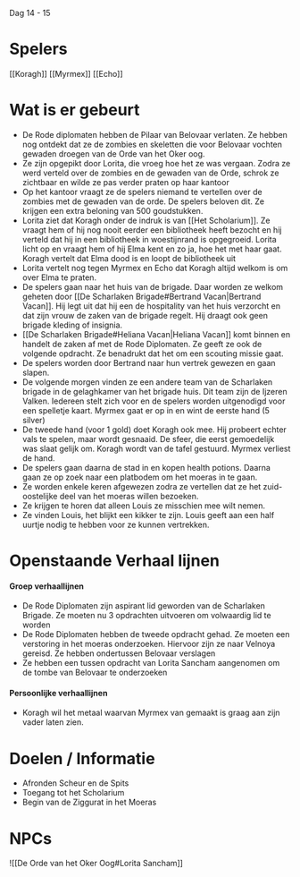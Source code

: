 Dag 14 - 15

# Spelers
[[Koragh]]
[[Myrmex]]
[[Echo]]

# Wat is er gebeurt
- De Rode diplomaten hebben de Pilaar van Belovaar verlaten. Ze hebben nog ontdekt dat ze de zombies en skeletten die voor Belovaar vochten gewaden droegen van de Orde van het Oker oog.
- Ze zijn opgepikt door Lorita, die vroeg hoe het ze was vergaan. Zodra ze werd verteld over de zombies en de gewaden van de Orde, schrok ze zichtbaar en wilde ze pas verder praten op haar kantoor
- Op het kantoor vraagt ze de spelers niemand te vertellen over de zombies met de gewaden van de orde. De spelers beloven dit. Ze krijgen een extra beloning van 500 goudstukken. 
- Lorita ziet dat Koragh onder de indruk is van [[Het Scholarium]]. Ze vraagt hem of hij nog nooit eerder een bibliotheek heeft bezocht en hij verteld dat hij in een bibliotheek in woestijnrand is opgegroeid. Lorita licht op en vraagt hem of hij Elma kent en zo ja, hoe het met haar gaat. Koragh vertelt dat Elma dood is en loopt de bibliotheek uit
- Lorita vertelt nog tegen Myrmex en Echo dat Koragh altijd welkom is om over Elma te praten.
- De spelers gaan naar het huis van de brigade. Daar worden ze welkom geheten door [[De Scharlaken Brigade#Bertrand Vacan|Bertrand Vacan]]. Hij legt uit dat hij een de hospitality van het huis verzorcht en dat zijn vrouw de zaken van de brigade regelt. Hij draagt ook geen brigade kleding of insignia.
- [[De Scharlaken Brigade#Heliana Vacan|Heliana Vacan]] komt binnen en handelt de zaken af met de Rode Diplomaten. Ze geeft ze ook de volgende opdracht.  Ze benadrukt dat het om een scouting missie gaat.
- De spelers worden door Bertrand naar hun vertrek gewezen en gaan slapen.
- De volgende morgen vinden ze een andere team van de Scharlaken brigade in de gelaghkamer van het brigade huis. Dit team zijn de Ijzeren Valken. Iedereen stelt zich voor en de spelers worden uitgenodigd voor een spelletje kaart. Myrmex gaat er op in en wint de eerste hand (5 silver)
- De tweede hand (voor 1 gold) doet Koragh ook mee. Hij probeert echter vals te spelen, maar wordt gesnaaid. De sfeer, die eerst gemoedelijk was slaat gelijk om. Koragh wordt van de tafel gestuurd. Myrmex verliest de hand.
- De spelers gaan daarna de stad in en kopen health potions. Daarna gaan ze op zoek naar een platbodem om het moeras in te gaan. 
- Ze worden enkele keren afgewezen zodra ze vertellen dat ze het zuid-oostelijke deel van het moeras willen bezoeken.
- Ze krijgen te horen dat alleen Louis ze misschien mee wilt nemen.
- Ze vinden Louis, het blijkt een kikker te zijn. Louis geeft aan een half uurtje nodig te hebben voor ze kunnen vertrekken.


# Openstaande Verhaal lijnen

#### Groep verhaallijnen
- De Rode Diplomaten zijn aspirant lid geworden van de Scharlaken Brigade. Ze moeten nu 3 opdrachten uitvoeren om volwaardig lid te worden
- De Rode Diplomaten hebben de tweede opdracht gehad. Ze moeten een verstoring in het moeras onderzoeken. Hiervoor zijn ze naar Velnoya gereisd. Ze hebben ondertussen Belovaar verslagen
- Ze hebben een tussen opdracht van Lorita Sancham aangenomen om de tombe van Belovaar te onderzoeken

#### Persoonlijke verhaallijnen
- Koragh wil het metaal waarvan Myrmex van gemaakt is graag aan zijn vader laten zien.



# Doelen / Informatie
- Afronden Scheur en de Spits
- Toegang tot het Scholarium
- Begin van de Ziggurat in het Moeras


# NPCs

![[De Orde van het Oker Oog#Lorita Sancham]]

